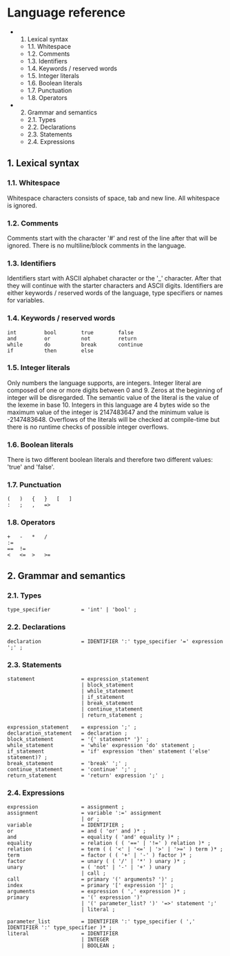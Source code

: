 # Language reference

* 1. Lexical syntax
    * 1.1. Whitespace
    * 1.2. Comments
    * 1.3. Identifiers
    * 1.4. Keywords / reserved words
    * 1.5. Integer literals
    * 1.6. Boolean literals
    * 1.7. Punctuation
    * 1.8. Operators
* 2. Grammar and semantics
    * 2.1. Types
    * 2.2. Declarations
    * 2.3. Statements
    * 2.4. Expressions


## 1. Lexical syntax

### 1.1. Whitespace

Whitespace characters consists of space, tab and new line. All whitespace is
ignored.


### 1.2. Comments

Comments start with the character '#' and rest of the line after that will be
ignored. There is no multiline/block comments in the language.


### 1.3. Identifiers

Identifiers start with ASCII alphabet character or the '_' character. After
that they will continue with the starter characters and ASCII digits. 
Identifiers are either keywords / reserved words of the language, type
specifiers or names for variables.


### 1.4. Keywords / reserved words

```
int         bool        true        false
and         or          not         return
while       do          break       continue
if          then        else        
```

### 1.5. Integer literals

Only numbers the language supports, are integers. Integer literal are composed
of one or more digits between 0 and 9. Zeros at the beginning of integer will
be disregarded. The semantic value of the literal is the value of the lexeme
in base 10. Integers in this language are 4 bytes wide so the maximum value of
the integer is 2147483647 and the minimum value is -2147483648. Overflows of
the literals will be checked at compile-time but there is no runtime checks of
possible integer overflows.


### 1.6. Boolean literals

There is two different boolean literals and therefore two different values: 
'true' and 'false'.


### 1.7. Punctuation

```
(   )   {   }   [   ]
:   ;   ,   =>
```

### 1.8. Operators

```
+   -   *   /
:=
==  !=
<   <=  >   >=
```


## 2. Grammar and semantics

### 2.1. Types

```
type_specifier          = 'int' | 'bool' ;
```


### 2.2. Declarations

```
declaration             = IDENTIFIER ':' type_specifier '=' expression ';' ;
```


### 2.3. Statements

```
statement               = expression_statement
                        | block_statement
                        | while_statement
                        | if_statement
                        | break_statement
                        | continue_statement
                        | return_statement ;

expression_statement    = expression ';' ;
declaration_statement   = declaration ;
block_statement         = '{' statement* '}' ;
while_statement         = 'while' expression 'do' statement ;
if_statement            = 'if' expression 'then' statement ('else' statement)? ;
break_statement         = 'break' ';' ;
continue_statement      = 'continue' ';' ;
return_statement        = 'return' expression ';' ;
```


### 2.4. Expressions

```
expression              = assignment ;
assignment              = variable ':=' assignment
                        | or ;
variable                = IDENTIFIER ;
or                      = and ( 'or' and )* ;
and                     = equality ( 'and' equality )* ;
equality                = relation ( ( '==' | '!=' ) relation )* ;
relation                = term ( ( '<' | '<=' | '>' | '>=' ) term )* ;
term                    = factor ( ( '+' | '-' ) factor )* ;
factor                  = unary ( ( '/' | '*' ) unary )* ;
unary                   = ( 'not' | '-' | '+' ) unary
                        | call ;
call                    = primary '(' arguments? ')' ;
index                   = primary '[' expression ']' ;
arguments               = expression ( ',' expression )* ;
primary                 = '(' expression ')'
                        | '(' parameter_list? ')' '=>' statement ';'
                        | literal ;

parameter_list          = IDENTIFIER ':' type_specifier ( ',' IDENTIFIER ':' type_specifier )* ;
literal                 = IDENTIFIER
                        | INTEGER
                        | BOOLEAN ;
```
